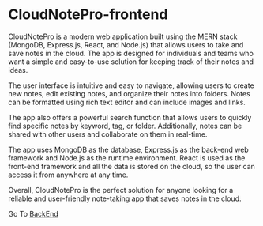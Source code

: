 # CloudNotePro-frontend

CloudNotePro is a modern web application built using the MERN stack (MongoDB, Express.js, React, and Node.js) that allows users to take and save notes in the cloud. The app is designed for individuals and teams who want a simple and easy-to-use solution for keeping track of their notes and ideas.

The user interface is intuitive and easy to navigate, allowing users to create new notes, edit existing notes, and organize their notes into folders. Notes can be formatted using rich text editor and can include images and links.

The app also offers a powerful search function that allows users to quickly find specific notes by keyword, tag, or folder. Additionally, notes can be shared with other users and collaborate on them in real-time.

The app uses MongoDB as the database, Express.js as the back-end web framework and Node.js as the runtime environment. React is used as the front-end framework and all the data is stored on the cloud, so the user can access it from anywhere at any time.

Overall, CloudNotePro is the perfect solution for anyone looking for a reliable and user-friendly note-taking app that saves notes in the cloud.


Go To [BackEnd](https://github.com/Ankan-cyber/cloudnotepro-backend)
